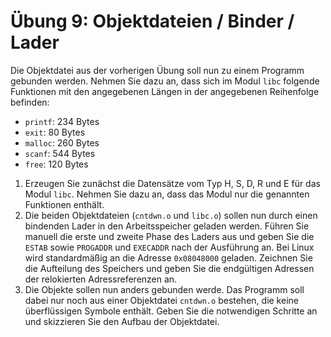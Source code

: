 # Übung 9: Objektdateien / Binder / Lader

Die Objektdatei aus der vorherigen Übung soll nun zu einem Programm gebunden werden. Nehmen Sie dazu an, dass sich im Modul `libc` folgende Funktionen mit den angegebenen Längen in der angegebenen Reihenfolge befinden:

* `printf`: 234 Bytes
* `exit`: 80 Bytes
* `malloc`: 260 Bytes
* `scanf`: 544 Bytes
* `free`: 120 Bytes


1. Erzeugen Sie zunächst die Datensätze vom Typ H, S, D, R und E für das Modul `libc`. Nehmen Sie dazu an, dass das Modul nur die genannten Funktionen enthält.
2. Die beiden Objektdateien (`cntdwn.o` und `libc.o`) sollen nun durch einen bindenden Lader in den Arbeitsspeicher geladen werden. Führen Sie manuell die erste und zweite Phase des Laders aus und geben Sie die `ESTAB` sowie `PROGADDR` und `EXECADDR` nach der Ausführung an. Bei Linux wird standardmäßig an die Adresse `0x08048000` geladen. Zeichnen Sie die Aufteilung des Speichers und geben Sie die endgültigen Adressen der relokierten Adressreferenzen an.
3. Die Objekte sollen nun anders gebunden werde. Das Programm soll dabei nur noch aus einer Objektdatei `cntdwn.o` bestehen, die keine überflüssigen Symbole enthält. Geben Sie die notwendigen Schritte an und skizzieren Sie den Aufbau der Objektdatei.

